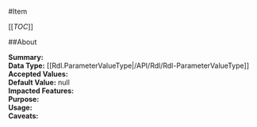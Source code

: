 #Item

[[_TOC_]]

##About

**Summary:**   
**Data Type:** [[Rdl.ParameterValueType|/API/Rdl/Rdl-ParameterValueType]]  
**Accepted Values:**   
**Default Value:** null  
**Impacted Features:**   
**Purpose:**   
**Usage:**   
**Caveats:**   

